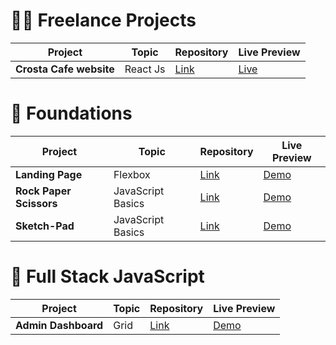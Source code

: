 # 👨‍💻 Freelance Projects

| Project | Topic|Repository| Live Preview|                      
|--|-----|-----|------|
|**Crosta Cafe website**| React Js |[Link](https://github.com/afaiyaz04/crosta-website)     |   [Live](https://afaiyaz04.github.io/crosta-website/) 

# 🎈 Foundations

| Project | Topic|Repository| Live Preview|                      
|--|-----|-----|------|
|**Landing Page**| Flexbox |[Link](https://github.com/afaiyaz04/projects/tree/main/landing-page)     |   [Demo](https://afaiyaz04.github.io/projects/landing-page/) 
|**Rock Paper Scissors**| JavaScript Basics |[Link](https://github.com/afaiyaz04/projects/tree/main/rock-paper-scissors)     |   [Demo](https://afaiyaz04.github.io/projects/rock-paper-scissors/) 
|**Sketch-Pad**|JavaScript Basics| [Link](https://github.com/afaiyaz04/projects/tree/main/sketch-pad/)     |   [Demo](https://afaiyaz04.github.io/projects/sketch-pad/) 

# 🚀 Full Stack JavaScript

| Project | Topic|Repository| Live Preview|                      
|--|-----|-----|------|
|**Admin Dashboard**| Grid|[Link](https://github.com/afaiyaz04/projects/tree/main/admin-dashboard)     |   [Demo](https://afaiyaz04.github.io/projects/admin-dashboard/)
